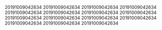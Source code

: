 20191009042634
20191009042634
20191009042634
20191009042634
20191009042634
20191009042634
20191009042634
20191009042634
20191009042634
20191009042634
20191009042634
20191009042634
20191009042634
20191009042634
20191009042634
